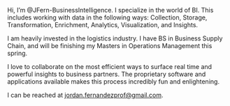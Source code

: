 Hi, I’m @JFern-BusinessIntelligence. I specialize in the world of BI. 
This includes working with data in the following ways: Collection, Storage, Transformation, Enrichment, Analytics, Visualization, and Insights.

I am heavily invested in the logistics industry. I have BS in Business Supply Chain, and will be finishing my Masters in Operations Management this spring.

I love to collaborate on the most efficient ways to surface real time and powerful insights to business partners. 
The proprietary software and applications available makes this process incredibly fun and enlightening.

I can be reached at jordan.fernandezprof@gmail.com.

<!---
JFern-BusinessIntelligence/JFern-BusinessIntelligence is a ✨ special ✨ repository because its `README.md` (this file) appears on your GitHub profile.
You can click the Preview link to take a look at your changes.
--->
